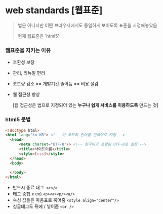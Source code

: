 # web standards [웹표준]

> 법은 아니지만 어떤 브라우저에서도 동일하게 보이도록 표준을 지정해놓았음
>
> 현재 웹표준은 'html5' 



### 웹표준을 지키는 이유

- 호환성 보장

- 관리, 리뉴얼 편리

- 코드량 감소 == 개발기간 줄어듬 == 비용 절감

- 웹 접근성 향상

  [웹 접근성은 법으로 지정되어 있는 **누구나 쉽게 서비스를 이용하도록** 만드는 것]



### html5 문법 

  ```html
<!doctype html>
<html lang="ko-KR"> <!-- 이 코드의 언어를 한국어로 지정 -->
    <head>
        <meta charset="UTF-8"/> <!-- 한국어가 포함된 UTF-8로 설정 -->
        <title>사이트이름</title>
        <style>[css]</style>
    </head>
    <body>
        
    </body>
</html>
  ```

- 반드시 종료 태그` <></>`
- 태그 중첩 x ex) `<p><a><p/><a/>`
- 속성 값들은 따옴표로 묶어줌 `<style align="center"/>`
- 싱글태그도 뒤에 / 넣어줌 `<br />`

